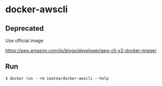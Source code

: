 # docker-awscli

## Deprecated

Use official image

https://aws.amazon.com/jp/blogs/developer/aws-cli-v2-docker-image/


## Run
```
$ docker run --rm iwatea/docker-awscli --help
```

